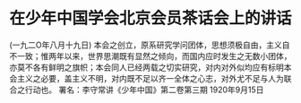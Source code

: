 # 在少年中国学会北京会员茶话会上的讲话
(一九二O年八月十九日)
本会之创立，原系研究学问团体，思想须极自由，主义自不一致；惟两年以来，世界思潮既有显然之倾向，而国内应时发生之无数小团体，亦莫不各有鲜明之旗帜；本会同人已经两载之切实研究，对内对外似均应有标明本会主义之必要，盖主义不明，对内既不足以齐一全体之心志，对外尤不足与人为联合之行动也。
署名：李守常讲《少年中国》第二卷第三期
1920年9月15日
